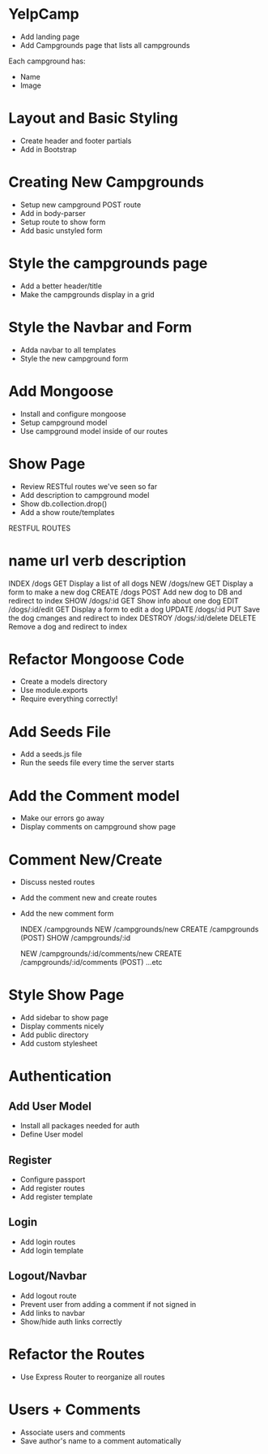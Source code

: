 # YelpCamp

* Add landing page
* Add Campgrounds page that lists all campgrounds

Each campground has:
* Name
* Image


# Layout and Basic Styling
* Create header and footer partials
* Add in Bootstrap

# Creating New Campgrounds
* Setup new campground POST route
* Add in body-parser
* Setup route to show form
* Add basic unstyled form

# Style the campgrounds page
* Add a better header/title
* Make the campgrounds display in a grid

# Style the Navbar and Form
* Adda  navbar to all templates
* Style the new campground form

# Add Mongoose
* Install and configure mongoose
* Setup campground model
* Use campground model inside of our routes

# Show Page
* Review RESTful routes we've seen so far
* Add description to campground model
* Show db.collection.drop()
* Add a show route/templates

RESTFUL ROUTES

name    url              verb   description
==========================================================
INDEX   /dogs            GET    Display a list of all dogs
NEW     /dogs/new        GET    Display a form to make a new dog
CREATE  /dogs            POST   Add new dog to DB and redirect to index
SHOW    /dogs/:id        GET    Show info about one dog
EDIT    /dogs/:id/edit   GET    Display a form to edit a dog
UPDATE  /dogs/:id        PUT    Save the dog cmanges and redirect to index
DESTROY /dogs/:id/delete DELETE Remove a dog and redirect to index

# Refactor Mongoose Code
* Create a models directory
* Use module.exports
* Require everything correctly!

# Add Seeds File
* Add a seeds.js file
* Run the seeds file every time the server starts

# Add the Comment model
* Make our errors go away
* Display comments on campground show page

# Comment New/Create
* Discuss nested routes
* Add the comment new and create routes
* Add the new comment form

    INDEX  /campgrounds
    NEW    /campgrounds/new
    CREATE /campgrounds (POST)
    SHOW   /campgrounds/:id

    NEW    /campgrounds/:id/comments/new
    CREATE /campgrounds/:id/comments (POST)
    ...etc

# Style Show Page
* Add sidebar to show page
* Display comments nicely
* Add public directory
* Add custom stylesheet

# Authentication
## Add User Model
* Install all packages needed for auth
* Define User model

## Register
* Configure passport
* Add register routes
* Add register template

## Login
* Add login routes
* Add login template

## Logout/Navbar
* Add logout route
* Prevent user from adding a comment if not signed in
* Add links to navbar
* Show/hide auth links correctly

# Refactor the Routes
* Use Express Router to reorganize all routes

# Users + Comments
* Associate users and comments
* Save author's name to a comment automatically